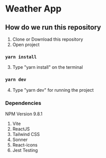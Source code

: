 # Weather App

## How do we run this repository

1. Clone or Download this repository
2. Open project

### `yarn install`
3. Type "yarn install" on the terminal

### `yarn dev`
4. Type "yarn dev" for running the project

### Dependencies
NPM Version 9.8.1

1. Vite
2. ReactJS
3. Tailwind CSS
4. Sonner
5. React-icons
6. Jest Testing
